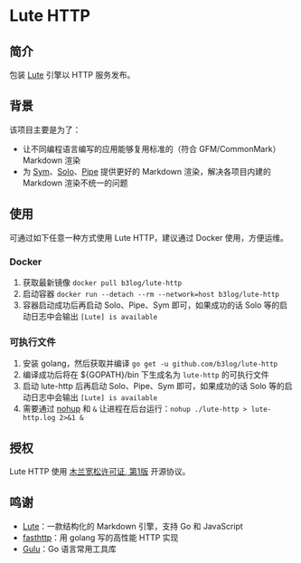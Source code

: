 # Lute HTTP

## 简介

包装 [Lute](https://github.com/b3log/lute) 引擎以 HTTP 服务发布。

## 背景

该项目主要是为了：

* 让不同编程语言编写的应用能够复用标准的（符合 GFM/CommonMark）Markdown 渲染
* 为 [Sym](https://github.com/b3log/symphony)、[Solo](https://github.com/b3log/solo)、[Pipe](https://github.com/b3log/pipe) 提供更好的 Markdown 渲染，解决各项目内建的 Markdown 渲染不统一的问题

## 使用

可通过如下任意一种方式使用 Lute HTTP，建议通过 Docker 使用，方便运维。

### Docker

1. 获取最新镜像 `docker pull b3log/lute-http`
2. 启动容器 `docker run --detach --rm --network=host b3log/lute-http`
3. 容器启动成功后再启动 Solo、Pipe、Sym 即可，如果成功的话 Solo 等的启动日志中会输出 `[Lute] is available`

### 可执行文件

1. 安装 golang，然后获取并编译 `go get -u github.com/b3log/lute-http`
2. 编译成功后将在 ${GOPATH}/bin 下生成名为 `lute-http` 的可执行文件
3. 启动 lute-http 后再启动 Solo、Pipe、Sym 即可，如果成功的话 Solo 等的启动日志中会输出 `[Lute] is available`
4. 需要通过 [nohup](https://hacpai.com/man?cmd=nohup) 和 `&` 让进程在后台运行：`nohup ./lute-http > lute-http.log 2>&1 &`

## 授权

Lute HTTP 使用 [木兰宽松许可证, 第1版](http://license.coscl.org.cn/MulanPSL) 开源协议。

## 鸣谢

* [Lute](https://github.com/b3log/lute)：一款结构化的 Markdown 引擎，支持 Go 和 JavaScript
* [fasthttp](https://github.com/valyala/fasthttp)：用 golang 写的高性能 HTTP 实现
* [Gulu](https://github.com/b3log/gulu)：Go 语言常用工具库
